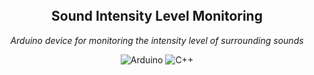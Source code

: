 <br/>
<br/>
<br/>

<div align="center">
  <h2 align="center"> <strong>Sound Intensity Level Monitoring</strong> </h2>
  <p align="center"> <em>Arduino device for monitoring the intensity level of surrounding sounds</em> </p>

  ![Arduino](https://img.shields.io/badge/-Arduino-00979D?style=for-the-badge&logo=Arduino&logoColor=white)
  ![C++](https://img.shields.io/badge/c++-%2300599C.svg?style=for-the-badge&logo=c%2B%2B&logoColor=white)
</div>
